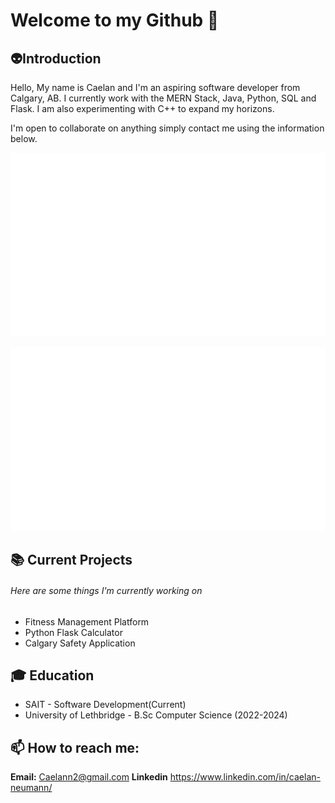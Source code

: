 
# Welcome to my Github 👋
## :alien:Introduction
Hello, My name is Caelan and I'm an aspiring software developer from Calgary, AB.
I currently work with the MERN Stack, Java, Python, SQL and Flask.
I am also experimenting with C++ to expand my horizons.

I'm open to collaborate on anything simply contact me using the information below.

![](https://raw.githubusercontent.com/CaelanX/github-stats/master/generated/overview.svg#gh-dark-mode-only)

![](https://raw.githubusercontent.com/CaelanX/github-stats/master/generated/languages.svg#gh-dark-mode-only)

## :books: Current Projects
###### Here are some things I'm currently working on
* Fitness Management Platform
* Python Flask Calculator
* Calgary Safety Application
## :mortar_board: Education
* SAIT -  Software Development(Current)
* University of Lethbridge - B.Sc Computer Science (2022-2024)

## 📫 How to reach me:
**Email:** Caelann2@gmail.com
**Linkedin** https://www.linkedin.com/in/caelan-neumann/


